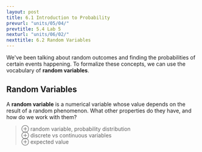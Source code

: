 ```yaml
---
layout: post
title: 6.1 Introduction to Probability
prevurl: "units/05/04/"
prevtitle: 5.4 Lab 5
nexturl: "units/06/02/"
nexttitle: 6.2 Random Variables
---
```

We've been talking about random outcomes and finding the probabilities of certain events happening. To formalize these concepts, we can use the vocabulary of **random variables**.

## Random Variables
A **random variable** is a numerical variable whose value depends on the result of a random phenomenon. What other properties do they have, and how do we work with them?

> ⊕ random variable, probability distribution  
> ⊕ discrete vs continuous variables  
> ⊕ expected value  
